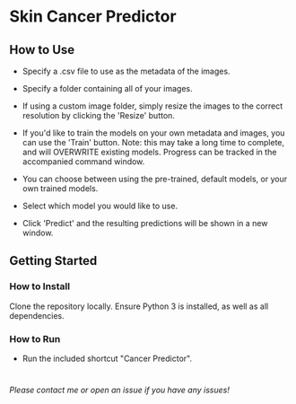 # Skin Cancer Predictor

## How to Use
- Specify a .csv file to use as the metadata of the images.

- Specify a folder containing all of your images.

- If using a custom image folder, simply resize the images to the correct resolution by clicking the 'Resize' button.

- If you'd like to train the models on your own metadata and images, you can use the 'Train' button. Note: this may take a long time to complete, and will OVERWRITE existing models. Progress can be tracked in the accompanied command window.

- You can choose between using the pre-trained, default models, or your own trained models.

- Select which model you would like to use.

- Click 'Predict' and the resulting predictions will be shown in a new window.

## Getting Started
### How to Install
Clone the repository locally.
Ensure Python 3 is installed, as well as all dependencies.
### How to Run
- Run the included shortcut "Cancer Predictor".
#
_Please contact me or open an issue if you have any issues!_
